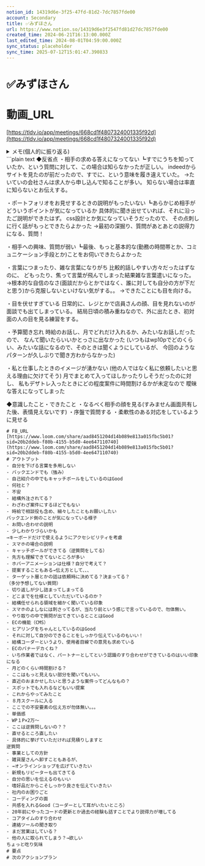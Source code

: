 ```yaml
---
notion_id: 14319d6e-3f25-47fd-81d2-7dc7857fde00
account: Secondary
title: ✅みずほさん
url: https://www.notion.so/14319d6e3f2547fd81d27dc7857fde00
created_time: 2024-06-21T16:13:00.000Z
last_edited_time: 2024-08-01T04:59:00.000Z
sync_status: placeholder
sync_time: 2025-07-12T15:01:47.390833
---
```

# ✅みずほさん

# 動画_URL
[https://tldv.io/app/meetings/668cd1f4807324001335f92d](https://tldv.io/app/meetings/668cd1f4807324001335f92d)
<details>
<summary>メモ(個人的に振り返る)</summary>
</details>
  ```plain text
◆反省点
・相手の求める答えになってない
┗すでにうちを知っていたか、という質問に対して、この場合は知らなかったが正しい。
indeedからサイトを見たのが前だったので、すでに、という意味を履き違えていた。
→たいていの会社さんは求人から申し込んで知ることが多い。
知らない場合は率直に知らないとお伝えする。

・ポートフォリオをお見せするときの説明がもったいない
┗あらかじめ相手がどういうポイントが気になっているか
具体的に聞き出せていれば、それに沿ったご説明ができたはず。
css設計とか気になっていそうだったので、
その点刺しに行く話がもっとできたらよかった
→最初の深掘り、質問があとあとの説得力になる、質問！

・相手への興味、質問が弱い
┗最後、もっと基本的な(勤務の時間帯とか、コミュニケーション手段とか)ことをお伺いできたらよかった

・言葉につまったり、雑な言葉になりがち
比較的話しやすい方々だったはずなのに、
どもったり、焦って言葉が飛んでしまった結果雑な言葉遣いになった。
→根本的な自信のなさ(面談だからとかではなく、誰に対しても自分の方が下だと思う)から克服しないといけない気がする。。
→できたことにも目を向ける。

・目を伏せすぎている
日常的に、レジとかで店員さんの顔、目を見れないのが面談でも出てしまっている。
結局日頃の積み重ねなので、外に出たとき、初対面の人の目を見る練習をする。

・予算聞き忘れ
時給のお話し、月でどれだけ入れるか、みたいなお話しだったので、
なんて聞いたらいいかとっさに出なかった
(いつもはwp10pでどのくらい、みたいな話になるので、そのときは聞くようにしているが、
今回のようなパターンが久しぶりで聞き方わからなかった)

・私と仕事したときのイメージが湧かない
(他の人ではなく私に依頼したいと思える理由に欠けてそう)
月でまとめて入ってほしかったりしそうだったのに対し、
私もデザトレ入ったときにどの程度案件に時間割けるかが未定なので
曖昧な答えになってしまった


◆意識したこと・できたこと
・なるべく相手の顔を見る(すみません画面共有した後、表情見えないです)
・序盤で質問する
・柔軟性のある対応をしているように見せる

  ```
# FB_URL
[https://www.loom.com/share/aad8451204d14b089e813a015fbc5b01?sid=20b2ddeb-f80b-4155-b5d0-4ee647110740](https://www.loom.com/share/aad8451204d14b089e813a015fbc5b01?sid=20b2ddeb-f80b-4155-b5d0-4ee647110740)
# アウトプット
- 自分を下げる言葉を多用しない
- バックエンドでも（強み）
- 自己紹介の中でもキャッチボールをしているのはGood
- 何社と？
  - 不安
- 結構外注されてる？
  - わざわざ案件にするほどでもない
  - 時給で相談役も含め、細々したこともお願いしたい
バックエンド側のことが気になっている様子
- お問い合わせの説明
  - 少しわかりづらいかも
→キーボードだけで使えるようにアクセシビリティを考慮
  - スマホの場合の説明
- キャッチボールができてる（逆質問をしてる）
- 先方も理解できてないところが多い
- ホバーアニメーションは仕様？自分で考えて？
  - 提案することもある→伝え方として、、、
- ターゲット層とかの話は依頼時に決めてる？決まってる？
（多分予想してない質問）
  - 切り返しが少し詰まってしまってる
- どこまでを仕様としていただいているのか？
  - 結構任せられる領域を細かく聞いている印象
- スマホのよしなには刺さってるが、当たり前という感じで言っているので、勿体無い。
- やり取りの中で質問が出てきているとことはGood
- ECの機能（CMS）
  - ヒアリングをちゃんとしているのはGood
  - それに対して自分のできることをしっかり伝えているのもいい！
- 結構コーダーというより、使用者目線での意見も求めている
  - ECのバナーデカくね？
- いち作業者ではなく、パートナーとしてという認識のすり合わせができているのはいい印象になる
- 月どのくらい時間割ける？
  - ここはもっと見えない部分を聞いてもいい。
  - 直近のおまかせしたいと思うような案件ってどんなもの？
  - スポットでも入れるなどもいい提案
- これからやってみたこと
  - ８月スクールに入る
  - ここでの不安要素の伝え方が勿体無い。。。
- 単価感
  - WP１P×2万〜
  - ここは逆質問しないの？？
- 直せるところ直したい
  - 具体的に挙げていただければ見積りしますと
逆質問
- 事業としての方針
  - 雑貨屋さんへ卸すこともあるが、
  - →オンラインショップを広げていきたい
  - 新規もリピーターも出てきてる
- 自分の思いを伝えるのもいい
- 嗜好品だからこそしっかり良さを伝えていきたい
- 社内のお困りごと
  - コーディングの面
  - 共感を入れるGood（コーダーとして耳がいたいところ）
  - 20年前にやったコードの更新とか過去の経験も話すことでより説得力が増してる
- コアタイムのすり合わせ
  - 連絡ツールの聞き取り
- まだ営業はしている？
  - 他の人に取られてしまう？→欲しい
ちょっと吃り気味
# 要点
# 次のアクションプラン